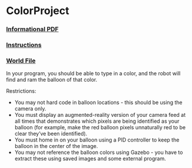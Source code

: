 # ColorProject

### [Informational PDF](https://www.usna.edu/Users/cs/taylor/courses/si475/notes/cameras.pdf)

### [Instructions](https://www.usna.edu/Users/cs/taylor/courses/si475/hw/balloons.html)

### [World File](https://www.usna.edu/Users/cs/taylor/courses/si475/resources/roblab_with_balloons.world)

In your program, you should be able to type in a color, and the robot will find and ram the balloon of that color.

Restrictions:

- You may not hard code in balloon locations - this should be using the camera only.
- You must display an augmented-reality version of your camera feed at all times that demonstrates which pixels are being identified as your balloon (for example, make the red balloon pixels unnaturally red to be clear they’ve been identified).
- You must home in on your balloon using a PID controller to keep the balloon in the center of the image.
- You may not reference the balloon colors using Gazebo - you have to extract these using saved images and some external
  program.